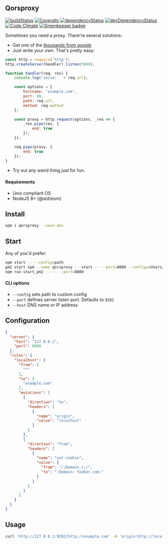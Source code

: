 ## Qorsproxy

[![buildStatus](https://img.shields.io/travis/qiwi/qorsproxy.svg?maxAge=3600&branch=master)](https://travis-ci.org/qiwi/qorsproxy)
[![Coveralls](https://img.shields.io/coveralls/qiwi/qorsproxy.svg?maxAge=3600)](https://coveralls.io/github/qiwi/qorsproxy)
[![dependencyStatus](https://img.shields.io/david/qiwi/qorsproxy.svg?maxAge=3600)](https://david-dm.org/qiwi/qorsproxy)
[![devDependencyStatus](https://img.shields.io/david/dev/qiwi/qorsproxy.svg?maxAge=3600)](https://david-dm.org/qiwi/qorsproxy)
[![Code Climate](https://codeclimate.com/github/codeclimate/codeclimate/badges/gpa.svg)](https://codeclimate.com/github/qiwi/qorsproxy) [![Greenkeeper badge](https://badges.greenkeeper.io/qiwi/qorsproxy.svg)](https://greenkeeper.io/)

Sometimes you need a proxy.
There're several solutions:
* Get one of the [thousands from google](https://www.google.ru/search?q=http+proxy+js)
* Just write your own. That's pretty easy:

```javascript
const http = require('http');
http.createServer(handler).listen(3000);

function handler(req, res) {
	console.log('serve: ' + req.url);

	const options = {
		hostname: 'example.com',
		port: 80,
		path: req.url,
		method: req.method
	};

	const proxy = http.request(options, _res => {
		_res.pipe(res, {
			end: true
		});
	});

	req.pipe(proxy, {
		end: true
	});
}
```

* Try out any weird thing just for fun.

#### Requirements
* Unix compliant OS
* NodeJS 8+ (@std/esm)

## Install

```bash
npm i qorsproxy --save-dev
```

## Start 
Any of you'd prefer:

```bash
npm start -- --config=path
pm2 start npm --name qorsproxy -- start -- --port=8080 --config=/Users/a.golub/repo/qorsproxy/config/qorsproxy.dev.qiwi.tools.json
npm run start_pm2 -- -- --port=8080
```

#### CLI options
- `--config` sets path to custom config
- `--port` defines server listen port. Defaults to `9292`
- `--host` DNS name or IP address

## Configuration

```json
{
  "server": {
    "host": "127.0.0.1",
    "port": 8080
  },
  "rules": {
    "localhost": {
      "from": [
        "*"
      ],
      "to": [
        "example.com"
      ],
      "mutations": [
        {
          "direction": "to",
          "headers": [
            {
              "name": "origin",
              "value": "localhost"
            }
          ]
        },
        {
          "direction": "from",
          "headers": [
            {
              "name": "set-cookie",
              "value": {
                "from": "/;Domain.+;/",
                "to": ";Domain: foobar.com;"
              }
            }
          ]
        }
      ]
    }
  }
}
```

## Usage

```bash
curl 'http://127.0.0.1:9292/http://example.com' -H 'origin:http://localhost' → <!doctype html> ...
```
